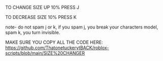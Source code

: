 TO CHANGE SIZE UP 10% PRESS J

TO DECREASE SIZE 10% PRESS K

note- do not spam j or k, if you spam j, you break your characters model, spam k, you turn invisible.

MAKE SURE YOU COPY ALL THE CODE HERE: https://github.com/ThatonetuckerytBACK/roblox-scripts/blob/main/SIZE%20CHANGER
